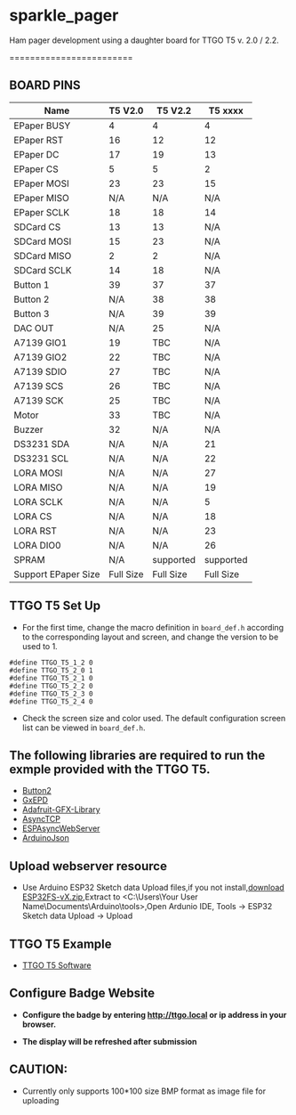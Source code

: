# sparkle_pager
Ham pager development using a daughter board for TTGO T5 v. 2.0 / 2.2.

========================

## BOARD PINS
| Name                | T5 V2.0   | T5 V2.2   | T5 xxxx   |
| ------------------- | --------- | --------- | --------- |
| EPaper BUSY         | 4         | 4         | 4         |
| EPaper RST          | 16        | 12        | 12        |
| EPaper DC           | 17        | 19        | 13        |
| EPaper CS           | 5         | 5         | 2         |
| EPaper MOSI         | 23        | 23        | 15        |
| EPaper MISO         | N/A       | N/A       | N/A       |
| EPaper SCLK         | 18        | 18        | 14        |
| SDCard CS           | 13        | 13        | N/A       |
| SDCard MOSI         | 15        | 23        | N/A       |
| SDCard MISO         | 2         | 2         | N/A       |
| SDCard SCLK         | 14        | 18        | N/A       |
| Button 1            | 39        | 37        | 37        |
| Button 2            | N/A       | 38        | 38        |
| Button 3            | N/A       | 39        | 39        |
| DAC OUT             | N/A       | 25        | N/A       |
| A7139 GIO1          | 19        | TBC       | N/A       |
| A7139 GIO2          | 22        | TBC       | N/A       |
| A7139 SDIO          | 27        | TBC       | N/A       |
| A7139 SCS           | 26        | TBC       | N/A       |
| A7139 SCK           | 25        | TBC       | N/A       |
| Motor               | 33        | TBC       | N/A       |
| Buzzer              | 32        | N/A       | N/A       |
| DS3231 SDA          | N/A       | N/A       | 21        |
| DS3231 SCL          | N/A       | N/A       | 22        |
| LORA MOSI           | N/A       | N/A       | 27        |
| LORA MISO           | N/A       | N/A       | 19        |
| LORA SCLK           | N/A       | N/A       | 5         |
| LORA CS             | N/A       | N/A       | 18        |
| LORA RST            | N/A       | N/A       | 23        |
| LORA DIO0           | N/A       | N/A       | 26        |
| SPRAM               | N/A       | supported | supported |
| Support EPaper Size | Full Size | Full Size | Full Size |

## TTGO T5 Set Up

- For the first time, change the macro definition in `board_def.h` according to the corresponding layout and screen, and change the version to be used to 1.
```
#define TTGO_T5_1_2 0
#define TTGO_T5_2_0 1
#define TTGO_T5_2_1 0
#define TTGO_T5_2_2 0
#define TTGO_T5_2_3 0
#define TTGO_T5_2_4 0
```

- Check the screen size and color used. The default configuration screen list can be viewed in `board_def.h`.


## The following libraries are required to run the exmple provided with the TTGO T5.
- [Button2](https://github.com/lewisxhe/Button2)
- [GxEPD](https://github.com/lewisxhe/GxEPD)
- [Adafruit-GFX-Library](https://github.com/adafruit/Adafruit-GFX-Library)
- [AsyncTCP](https://github.com/me-no-dev/AsyncTCP)
- [ESPAsyncWebServer](https://github.com/me-no-dev/ESPAsyncWebServer)
- [ArduinoJson](https://github.com/bblanchon/ArduinoJson/releases)

## Upload webserver resource
- Use Arduino ESP32 Sketch data Upload files,if you not install,[download ESP32FS-vX.zip](https://github.com/me-no-dev/arduino-esp32fs-plugin/releases),Extract to <C:\Users\Your User Name\Documents\Arduino\tools>,Open Ardunio IDE,  Tools -> ESP32 Sketch data Upload -> Upload

## TTGO T5 Example
- [TTGO T5 Software](https://github.com/Xinyuan-LilyGO/T5-Ink-Screen-Series.git)

## Configure Badge Website

- **Configure the badge by entering http://ttgo.local or ip address in your browser.**

- **The display will be refreshed after submission**

## CAUTION:
- Currently only supports 100*100 size BMP format as image file for uploading

